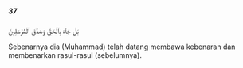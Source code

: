 ##### 37

<span class="ayah">بَلْ جَآءَ بِٱلْحَقِّ وَصَدَّقَ ٱلْمُرْسَلِينَ</span>

<span class="ayah_translation">Sebenarnya dia (Muhammad) telah datang membawa kebenaran dan membenarkan rasul-rasul (sebelumnya).</span>
